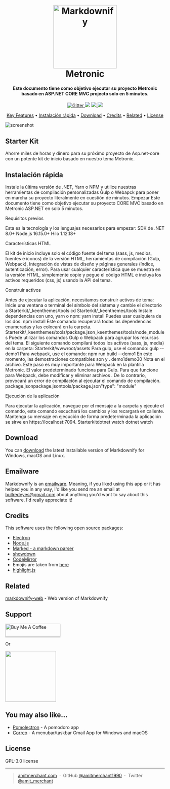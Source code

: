 
<h1 align="center">
  <br>
  <a href="http://www.amitmerchant.com/electron-markdownify"><img src="https://www.contacter-sav.org/wp-content/uploads/2020/06/metronic.jpg" alt="Markdownify" width="200"></a>
  <br>
  Metronic
  <br>
</h1>

<h4 align="center">Este documento tiene como objetivo ejecutar su proyecto Metronic basado en ASP.NET CORE MVC projecto solo en 5 minutes.</h4>

<p align="center">
  <a href="https://badge.fury.io/js/electron-markdownify">
    <img src="https://badge.fury.io/js/electron-markdownify.svg"
         alt="Gitter">
  </a>
  <a href="https://gitter.im/amitmerchant1990/electron-markdownify"><img src="https://badges.gitter.im/amitmerchant1990/electron-markdownify.svg"></a>
  <a href="https://saythanks.io/to/bullredeyes@gmail.com">
      <img src="https://img.shields.io/badge/SayThanks.io-%E2%98%BC-1EAEDB.svg">
  </a>
  <a href="https://www.paypal.me/AmitMerchant">
    <img src="https://img.shields.io/badge/$-donate-ff69b4.svg?maxAge=2592000&amp;style=flat">
  </a>
</p>

<p align="center">
  <a href="#key-features">Key Features</a> •
  <a href="#Instalación-rápida">Instalación rápida</a> •
  <a href="#download">Download</a> •
  <a href="#credits">Credits</a> •
  <a href="#related">Related</a> •
  <a href="#license">License</a>
</p>

![screenshot](https://lvivity.com/wp-content/uploads/2020/01/metronic-template.jpg)

## Starter Kit

Ahorre miles de horas y dinero para su próximo proyecto de Asp.net-core con un potente kit de inicio basado en nuestro tema Metronic.

## Instalación rápida

Instale la última versión de .NET, Yarn o NPM y utilice nuestras herramientas de compilación personalizadas Gulp o Webapck para poner en marcha su proyecto literalmente en cuestión de minutos.
Empezar
Este documento tiene como objetivo ejecutar su proyecto CORE MVC basado en Metronic ASP.NET en solo 5 minutos. 

Requisitos previos

Esta es la tecnología y los lenguajes necesarios para empezar:
SDK de .NET 8.0+
Node.js 16.15.0+
Hilo 1.12.18+

Características HTML

El kit de inicio incluye solo el código fuente del tema (sass, js, medios, fuentes e iconos) de la versión HTML, herramientas de compilación (Gulp, Webpack), Integración de vistas de diseño y páginas generales (índice, autenticación, error).
Para usar cualquier característica que se muestra en la versión HTML, simplemente copie y pegue el código HTML e incluya los activos requeridos (css, js) usando la API del tema.

Construir activos

Antes de ejecutar la aplicación, necesitamos construir activos de tema:
Inicie una ventana o terminal del símbolo del sistema y cambie el directorio a Starterkit/_keenthemes/tools
cd Starterkit/_keenthemes/tools
Instale dependencias con uno, yarn o npm:
yarn install
Puedes usar cualquiera de los dos.
npm install
Este comando recuperará todas las dependencias enumeradas y las colocará en la carpeta. Starterkit/_keenthemes/tools/package.json_keenthemes/tools/node_modules
Puede utilizar los comandos Gulp o Webpack para agrupar los recursos del tema. El siguiente comando compilará todos los activos (sass, js, media) en la carpeta: Starterkit/wwwroot/assets
Para gulp, use el comando:
gulp --demo1
Para webpack, use el comando:
npm run build --demo1
En este momento, las demostraciones compatibles son y . demo1demo30
Nota en el archivo. Este paso es muy importante para Webpack en la plantilla Metronic. El valor predeterminado funciona para Gulp. Para que funcione para Webpack, debe modificar y eliminar archivos . De lo contrario, provocará un error de compilación al ejecutar el comando de compilación. package.jsonpackage.jsontools/package.json"type": "module"

Ejecución de la aplicación

Para ejecutar la aplicación, navegue por el mensaje a la carpeta y ejecute el comando, este comando escuchará los cambios y los recargará en caliente. Mantenga su mensaje en ejecución de forma predeterminada la aplicación se sirve en https://localhost:7094. Starterkitdotnet watch
dotnet watch

## Download

You can [download](https://github.com/amitmerchant1990/electron-markdownify/releases/tag/v1.2.0) the latest installable version of Markdownify for Windows, macOS and Linux.

## Emailware

Markdownify is an [emailware](https://en.wiktionary.org/wiki/emailware). Meaning, if you liked using this app or it has helped you in any way, I'd like you send me an email at <bullredeyes@gmail.com> about anything you'd want to say about this software. I'd really appreciate it!

## Credits

This software uses the following open source packages:

- [Electron](http://electron.atom.io/)
- [Node.js](https://nodejs.org/)
- [Marked - a markdown parser](https://github.com/chjj/marked)
- [showdown](http://showdownjs.github.io/showdown/)
- [CodeMirror](http://codemirror.net/)
- Emojis are taken from [here](https://github.com/arvida/emoji-cheat-sheet.com)
- [highlight.js](https://highlightjs.org/)

## Related

[markdownify-web](https://github.com/amitmerchant1990/markdownify-web) - Web version of Markdownify

## Support

<a href="https://www.buymeacoffee.com/5Zn8Xh3l9" target="_blank"><img src="https://www.buymeacoffee.com/assets/img/custom_images/purple_img.png" alt="Buy Me A Coffee" style="height: 41px !important;width: 174px !important;box-shadow: 0px 3px 2px 0px rgba(190, 190, 190, 0.5) !important;-webkit-box-shadow: 0px 3px 2px 0px rgba(190, 190, 190, 0.5) !important;" ></a>

<p>Or</p> 

<a href="https://www.patreon.com/amitmerchant">
	<img src="https://c5.patreon.com/external/logo/become_a_patron_button@2x.png" width="160">
</a>

## You may also like...

- [Pomolectron](https://github.com/amitmerchant1990/pomolectron) - A pomodoro app
- [Correo](https://github.com/amitmerchant1990/correo) - A menubar/taskbar Gmail App for Windows and macOS

## License

GPL-3.0 license

---

> [amitmerchant.com](https://www.amitmerchant.com) &nbsp;&middot;&nbsp;
> GitHub [@amitmerchant1990](https://github.com/amitmerchant1990) &nbsp;&middot;&nbsp;
> Twitter [@amit_merchant](https://twitter.com/amit_merchant)


